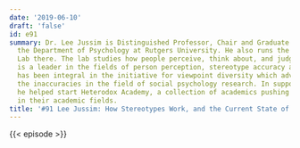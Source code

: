 ```yaml
---
date: '2019-06-10'
draft: 'false'
id: e91
summary: Dr. Lee Jussim is Distinguished Professor, Chair and Graduate Director of
  the Department of Psychology at Rutgers University. He also runs the Social Perception
  Lab there. The lab studies how people perceive, think about, and judge others. He
  is a leader in the fields of person perception, stereotype accuracy and bias and
  has been integral in the initiative for viewpoint diversity which advocates to correct
  the inaccuracies in the field of social psychology research. In support of the latter,
  he helped start Heterodox Academy, a collection of academics pushing for improvements
  in their academic fields.
title: '#91 Lee Jussim: How Stereotypes Work, and the Current State of Social Psychology'
---
```

{{< episode >}}
